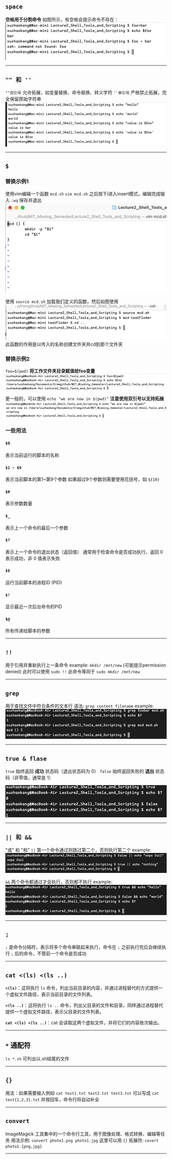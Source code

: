 ## `space` 
**空格用于分割命令**
如图所示，有空格会提示命令不存在：
![](./png_md/PixPin_2025-02-23_15-50-25.png)

---

## `"" 和 '' ` 
`""双引号` 允许拓展，如变量替换、命令替换、转义字符
`''单引号` 严格禁止拓展，完全保留原始字符串
![](./png_md/PixPin_2025-02-23_16-19-29.png)

---
## `$`
### 替换示例1
使用vim编辑一个函数 `mcd.sh` 
`vim mcd.sh` 之后按下i进入insert模式，编辑完成输入 `:wq` 保存并退出
![](./png_md/PixPin_2025-02-23_16-29-46.png)

使用 `source mcd.sh` 加载我们定义的函数，然后如图使用
![](./png_md/PixPin_2025-02-23_16-30-22.png)
此函数的作用是以传入的名称创建文件夹并cd到那个文件夹

### 替换示例2
`foo=$(pwd)` **将工作文件夹目录赋值给foo变量**
![](./png_md/PixPin_2025-02-24_11-29-34.png)

更一般的，可以使用 `echo "we are now in $(pwd)"` **注意使用双引号以支持拓展**
![](./png_md/PixPin_2025-02-24_11-31-17.png)

### 一些用法
#### `$0`
表示当前运行的脚本的名称

#### `$1 ~ $9`
表示当前脚本的第1~第9个参数
如果超过9个参数则需要使用花括号，如 `${10}`
#### `$#`
表示参数数量

#### `$_`
表示上一个命令的最后一个参数

#### `$?`
表示上一个命令的退出状态（返回值）
通常用于检查命令是否成功执行，返回 0 表示成功，非 0 值表示失败

#### `$$`
运行当前脚本的进程ID (PID)

#### `$!`
显示最近一次后台命令的PID

#### `$@`
所有传递给脚本的参数

---
## `!!`
用于引用并重新执行上一条命令
example: `mkdir /mnt/new` (可能提示permission denied)
此时可以使用 `sudo !!` 
此命令等同于 `sudo mkdir /mnt/new` 

---
## `grep`
用于查找文件中符合条件的文本行
语法: `grep content filename`
example: 
![](./png_md/PixPin_2025-02-24_01-09-18.png)

---
## `true & flase`
`true` 始终返回 **成功** 状态码（退出状态码为 0）
`false` 始终返回失败的 **退出** 状态码（非零值，通常是 1）

![](./png_md/PixPin_2025-02-24_01-19-22.png)

---
## `|| 和 &&`
"或" 和 "和" 
`||` 第一个命令通过则跳过第二个，否则执行第二个
example: 
![](./png_md/PixPin_2025-02-24_01-21-07.png)

`&&` 两个命令都通过才会执行，否则都不执行
example: 
![](./png_md/PixPin_2025-02-24_01-25-11.png)

---
## `;`
`;` 是命令分隔符，表示将多个命令串联起来执行，命令在 `;` 之前执行完后会继续执行 `;` 后的命令，不管前一个命令是否成功

---

## `cat <(ls) <(ls ..)`
**`<(ls)`**：这将执行 `ls` 命令，列出当前目录的内容，并通过进程替代的方式提供一个虚拟文件路径，表示当前目录的文件列表。

**`<(ls ..)`**：这将执行 `ls ..` 命令，列出父目录的文件和目录，同样通过进程替代提供一个虚拟文件路径，表示父目录的文件列表。

**`cat <(ls) <(ls ..)`**：cat 会读取这两个虚拟文件，并将它们的内容依次输出。

---


## `*`  **通配符**
`ls *.sh` 可列出以.sh结尾的文件

---

## `{}`
用法：如果需要输入例如 `cat test1.txt test2.txt test3.txt` 可以写成 `cat test{1,2,3}.txt` 并按回车，命令行将自动补全

---

## `convert`
ImageMagick 工具集中的一个命令行工具，用于图像处理、格式转换、编辑等任务
用法示例: `convert photo1.png photo1.jpg`
这里可以用 `{}` 拓展符: `covert photo1.{png,jpg}` 

---
